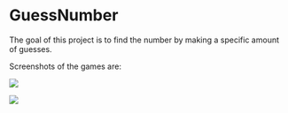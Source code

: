 # GuessNumber

The goal of this project is to find the number by making a specific amount of guesses.

Screenshots of the games are:

![](https://user-images.githubusercontent.com/53402156/153002661-f9d82002-b69f-48a2-b12c-85b7e8cdcbd5.gif)

![](https://user-images.githubusercontent.com/53402156/153002667-b03a3fff-3a3f-47e2-a598-32b3abae85d4.gif)





